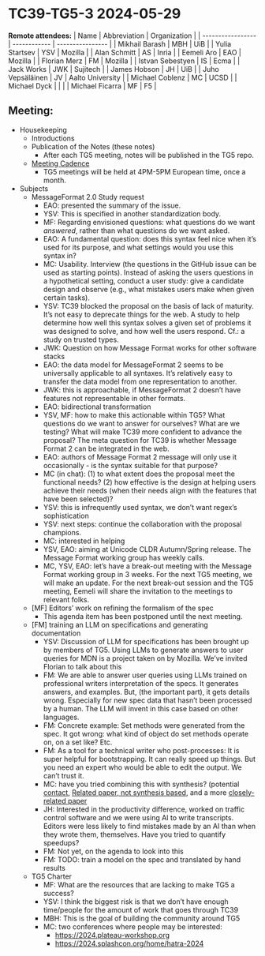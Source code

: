 # TC39-TG5-3 2024-05-29

**Remote attendees:**
| Name              | Abbreviation | Organization     |
| ----------------- | ------------ | ---------------- |
| Mikhail Barash    | MBH          | UiB              |
| Yulia Startsev    | YSV          | Mozilla          |
| Alan Schmitt      | AS           | Inria            |
| Eemeli Aro        | EAO          | Mozilla          |
| Florian Merz      | FM           | Mozilla          |
| Istvan Sebestyen  | IS           | Ecma             |
| Jack Works        | JWK          | Sujitech         |
| James Hobson      | JH           | UiB              |
| Juho Vepsäläinen  | JV           | Aalto University |
| Michael Coblenz   | MC           | UCSD             |
| Michael Dyck      |              |                  |
| Michael Ficarra   | MF           | F5               |

## Meeting:

* Housekeeping
	* Introductions
	* Publication of the Notes (these notes)
		* After each TG5 meeting, notes will be published in the TG5 repo.
	* [Meeting Cadence](https://github.com/tc39/tg5/issues/2)
		* TG5 meetings will be held at 4PM-5PM European time, once a month.
* Subjects
	* MessageFormat 2.0 Study request
		* EAO: presented the summary of the issue.
		* YSV: This is specified in another standardization body.
		* MF: Regarding envisioned questions: what questions do we want _answered_, rather than what questions do we want asked.
		* EAO: A fundamental question: does this syntax feel nice when it’s used for its purpose, and what settings would you use this syntax in?
		* MC: Usability. Interview (the questions in the GitHub issue can be used as starting points). Instead of asking the users questions in a hypothetical setting, conduct a user study: give a candidate design and observe (e.g., what mistakes users make when given certain tasks).
		* YSV: TC39 blocked the proposal on the basis of lack of maturity. It’s not easy to deprecate things for the web. A study to help determine how well this syntax solves a given set of problems it was designed to solve, and how well the users respond. Cf.: a study on trusted types.
		* JWK: Question on how Message Format works for other software stacks
		* EAO: the data model for MessageFormat 2 seems to be universally applicable to all syntaxes. It’s relatively easy to transfer the data model from one representation to another.
		* JWK: this is approachable, if MessageFormat 2 doesn’t have features not representable in other formats.
		* EAO: bidirectional transformation
		* YSV, MF: how to make this actionable within TG5? What questions do we want to answer for ourselves? What are we testing? What will make TC39 more confident to advance the proposal? The meta question for TC39 is whether Message Format 2 can be integrated in the web.
		* EAO: authors of Message Format 2 message will only use it occasionally - is the syntax suitable for that purpose?
		* MC (in chat): (1) to what extent does the proposal meet the functional needs? (2) how effective is the design at helping users achieve their needs (when their needs align with the features that have been selected)?
		* YSV: this is infrequently used syntax, we don’t want regex’s sophistication
		* YSV: next steps: continue the collaboration with the proposal champions.
		* MC: interested in helping
		* YSV, EAO: aiming at Unicode CLDR Autumn/Spring release. The Message Format working group has weekly calls.
		* MC, YSV, EAO: let’s have a break-out meeting with the Message Format working group in 3 weeks. For the next TG5 meeting, we will make an update. For the next break-out session and the TG5 meeting, Eemeli will share the invitation to the meetings to relevant folks.
	* [MF] Editors’ work on refining the formalism of the spec
		* This agenda item has been postponed until the next meeting.
	* [FM] training an LLM on specifications and generating documentation
		* YSV: Discussion of LLM for specifications has been brought up by members of TG5. Using LLMs to generate answers to user queries for MDN is a project taken on by Mozilla. We’ve invited Florian to talk about this
		* FM: We are able to answer user queries using LLMs trained on professional writers interpretation of the specs. It generates answers, and examples. But, (the important part), it gets details wrong. Especially for new spec data that hasn’t been processed by a human. The LLM will invent in this case based on other languages.
		* FM: Concrete example: Set methods were generated from the spec. It got wrong: what kind of object do set methods operate on, on a set like? Etc.
		* FM: As a tool for a technical writer who post-processes: It is super helpful for bootstrapping. It can really speed up things. But you need an expert who would be able to edit the output. We can’t trust it.
		* MC: have you tried combining this with synthesis? (potential [contact](https://cseweb.ucsd.edu/~npolikarpova/), [Related paper, not synthesis based](https://arxiv.org/abs/2306.09541), and a more [closely-related paper](https://arxiv.org/abs/2405.15880)
		* JH: Interested in the productivity difference, worked on traffic control software and we were using AI to write transcripts. Editors were less likely to find mistakes made by an AI than when they wrote them, themselves. Have you tried to quantify speedups?
		* FM: Not yet, on the agenda to look into this
		* FM: TODO: train a model on the spec and translated by hand results
	* TG5 Charter
		* MF: What are the resources that are lacking to make TG5 a success?
		* YSV: I think the biggest risk is that we don’t have enough time/people for the amount of work that goes through TC39
		* MBH: This is the goal of building the community around TG5
		* MC: two conferences where people may be interested:
			* https://2024.plateau-workshop.org
			* https://2024.splashcon.org/home/hatra-2024
